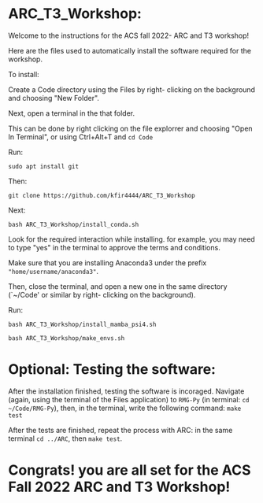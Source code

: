 # ARC_T3_Workshop:
Welcome to the instructions for the ACS fall 2022- ARC and T3 workshop!

Here are the files used to automatically install the software required for the workshop.

To install: 

Create a Code directory using the Files by right- clicking on the background and choosing "New Folder".

Next, open a terminal in the that folder.

This can be done by right clicking on the file explorrer and choosing "Open In Terminal", or using Ctrl+Alt+T and `cd Code`

Run:

`sudo apt install git`

Then:

`git clone https://github.com/kfir4444/ARC_T3_Workshop`

Next:

`bash ARC_T3_Workshop/install_conda.sh`

Look for the required interaction while installing. for example, you may need to type "yes" in the terminal to approve the terms and conditions.

Make sure that you are installing Anaconda3 under the prefix `"home/username/anaconda3"`.

Then, close the terminal, and open a new one in the same directory (`~/Code' or similar by right- clicking on the background).

Run:

`bash ARC_T3_Workshop/install_mamba_psi4.sh`

`bash ARC_T3_Workshop/make_envs.sh`

# Optional: Testing the software:

After the installation finished, testing the software is incoraged. Navigate (again, using the terminal of the Files application) to `RMG-Py` (in terminal: `cd ~/Code/RMG-Py`), then, in the terminal, write the following command: `make test`

After the tests are finished, repeat the process with ARC: in the same terminal `cd ../ARC`, then `make test`.

# Congrats! you are all set for the ACS Fall 2022 ARC and T3 Workshop!
